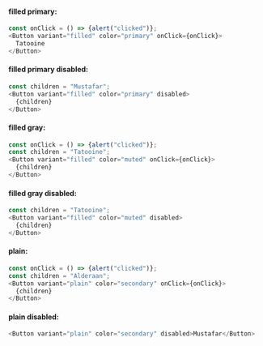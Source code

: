 #### filled primary:

```js
const onClick = () => {alert("clicked")};
<Button variant="filled" color="primary" onClick={onClick}>
  Tatooine
</Button>
```

#### filled primary disabled:

```js
const children = "Mustafar";
<Button variant="filled" color="primary" disabled>
  {children}
</Button>
```


#### filled gray:

```js
const onClick = () => {alert("clicked")};
const children = "Tatooine";
<Button variant="filled" color="muted" onClick={onClick}>
  {children}
</Button>
```

#### filled gray disabled:

```js
const children = "Tatooine";
<Button variant="filled" color="muted" disabled>
  {children}
</Button>
```

#### plain:

```js
const onClick = () => {alert("clicked")};
const children = "Alderaan";
<Button variant="plain" color="secondary" onClick={onClick}>
  {children}
</Button>
```

#### plain disabled:

```js
<Button variant="plain" color="secondary" disabled>Mustafar</Button>
```
